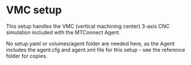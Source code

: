 # VMC setup

This setup handles the VMC (vertical machining center) 3-axis CNC simulation included with the MTConnect Agent.

No setup.yaml or volumes/agent folder are needed here, as the Agent includes the agent.cfg and agent.xml file for this setup - see the reference folder for copies.
